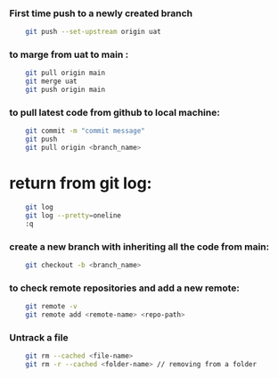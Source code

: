 ### First time push to a newly created branch
```bash
    git push --set-upstream origin uat
```
### to marge from uat to main : 
```bash
    git pull origin main 
    git merge uat 
    git push origin main 
```

### to pull latest code from github to local machine:

```bash
    git commit -m "commit message"
    git push
    git pull origin <branch_name>
```


# return from git log:
```bash
    git log
    git log --pretty=oneline
    :q
```
### create a new branch with inheriting all the code from main:
```bash
    git checkout -b <branch_name>
```


### to check remote repositories and add a new remote:
```bash
    git remote -v
    git remote add <remote-name> <repo-path>

```
### Untrack a file

```bash
    git rm --cached <file-name>
    git rm -r --cached <folder-name> // removing from a folder
```